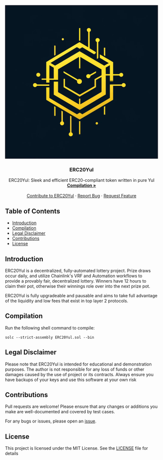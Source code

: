 <a name="readme-top"></a>

<!-- PROJECT LOGO -->
<br />
<div align="center">
  <a href="https://github.com/PeterMcQuaid/ERC20Yul/images">
    <img src="https://github.com/PeterMcQuaid/ERC20Yul/blob/main/images/logo.jpg" alt="Logo">
  </a>

  <h3 align="center">ERC20Yul</h3>

  <p align="center">
    ERC20Yul: Sleek and efficient ERC20-compliant token written in pure Yul 
    <br />
    <a href="https://github.com/PeterMcQuaid/ERC20Yul#compilation"><strong>Compilation »</strong></a>
    <br />
    <br />
    <a href="https://github.com/PeterMcQuaid/ERC20Yul#contributions">Contribute to ERC20Yul</a>
    ·
    <a href="https://github.com/PeterMcQuaid/ERC20Yul/issues">Report Bug</a>
    ·
    <a href="https://github.com/PeterMcQuaid/ERC20Yul/issues">Request Feature</a>
  </p>
</div>


## Table of Contents

- [Introduction](#introduction)
- [Compilation](#compilation)
- [Legal Disclaimer](#legal-disclaimer)
- [Contributions](#contributions)
- [License](#license)

## Introduction

ERC20Yul is a decentralized, fully-automated lottery project. Prize draws occur daily, and utilize Chainlink's VRF and Automation workflows to provide a provably fair, decentralized lottery. Winners have 12 hours to claim their pot, otherwise their winnings role over into the next prize pot.

ERC20Yul is fully upgradeable and pausable and aims to take full advantage of the liquidity and low fees that exist in top layer 2 protocols.

## Compilation
    
Run the following shell command to compile:
```
solc --strict-assembly ERC20Yul.sol --bin
```

## Legal Disclaimer
  
Please note that ERC20Yul is intended for educational and demonstration purposes. The author is not responsible for any loss of funds or other damages caused by the use of project or its contracts. Always ensure you have backups of your keys and use this software at your own risk
  
## Contributions

Pull requests are welcome! Please ensure that any changes or additions you make are well-documented and covered by test cases.

For any bugs or issues, please open an [issue](https://github.com/PeterMcQuaid/ERC20Yul/issues).


## License

This project is licensed under the MIT License. See the [LICENSE](LICENSE) file for details